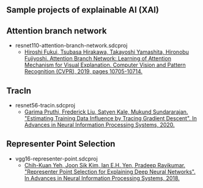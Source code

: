 ## Sample projects of explainable AI (XAI)
## Attention branch network
* resnet110-attention-branch-network.sdcproj
    * [Hiroshi Fukui, Tsubasa Hirakawa, Takayoshi Yamashita, Hironobu Fujiyoshi. Attention Branch Network: Learning of Attention Mechanism for Visual Explanation. Computer Vision and Pattern Recognition (CVPR), 2019, pages 10705-10714.](https://ieeexplore.ieee.org/abstract/document/8813900)

## TracIn
* resnet56-tracin.sdcproj
    * [Garima Pruthi, Frederick Liu, Satyen Kale, Mukund Sundararajan. "Estimating Training Data Influence by Tracing Gradient Descent". In Advances in Neural Information Processing Systems, 2020.](https://papers.nips.cc/paper/2020/file/e6385d39ec9394f2f3a354d9d2b88eec-Paper.pdf)

## Representer Point Selection
* vgg16-representer-point.sdcproj
    * [Chih-Kuan Yeh, Joon Sik Kim, Ian E.H. Yen, Pradeep Ravikumar. "Representer Point Selection for Explaining Deep Neural Networks". In Advances in Neural Information Processing Systems, 2018.](https://proceedings.neurips.cc/paper/2018/hash/8a7129b8f3edd95b7d969dfc2c8e9d9d-Abstract.html)